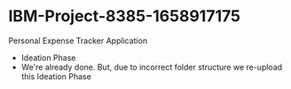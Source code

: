 # IBM-Project-8385-1658917175
Personal Expense Tracker Application
- Ideation Phase
- We're already done. But, due to incorrect folder structure we re-upload this Ideation Phase 